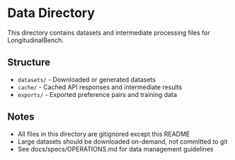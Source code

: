 # Data Directory

This directory contains datasets and intermediate processing files for LongitudinalBench.

## Structure

- `datasets/` - Downloaded or generated datasets
- `cache/` - Cached API responses and intermediate results
- `exports/` - Exported preference pairs and training data

## Notes

- All files in this directory are gitignored except this README
- Large datasets should be downloaded on-demand, not committed to git
- See docs/specs/OPERATIONS.md for data management guidelines

